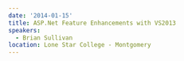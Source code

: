 ```yaml
---
date: '2014-01-15'
title: ASP.Net Feature Enhancements with VS2013
speakers:
  - Brian Sullivan
location: Lone Star College - Montgomery
---
```

